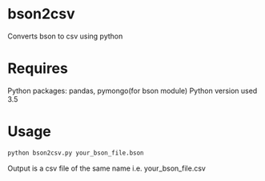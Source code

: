 # bson2csv
Converts bson to csv using python 

# Requires
Python packages: pandas, pymongo(for bson module)
Python version used 3.5

# Usage
```bash
python bson2csv.py your_bson_file.bson
```

Output is a csv file of the same name i.e. your_bson_file.csv
